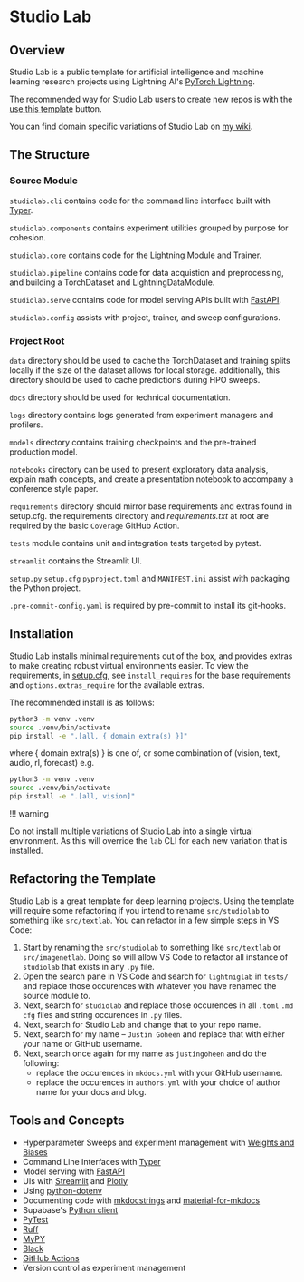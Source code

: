 # Studio Lab

## Overview

Studio Lab is a public template for artificial intelligence and machine learning research projects using Lightning AI's [PyTorch Lightning](https://lightning.ai/docs/pytorch/latest/).

The recommended way for Studio Lab users to create new repos is with the [use this template](https://github.com/new?template_name=studio-lab&template_owner=JustinGoheen) button.

You can find domain specific variations of Studio Lab on [my wiki](https://justingoheen.github.io/pages/studiolabs/).

## The Structure

### Source Module

`studiolab.cli` contains code for the command line interface built with [Typer](https://typer.tiangolo.com/).

`studiolab.components` contains experiment utilities grouped by purpose for cohesion.

`studiolab.core` contains code for the Lightning Module and Trainer.

`studiolab.pipeline` contains code for data acquistion and preprocessing, and building a TorchDataset and LightningDataModule.

`studiolab.serve` contains code for model serving APIs built with [FastAPI](https://fastapi.tiangolo.com/project-generation/#machine-learning-models-with-spacy-and-fastapi).

`studiolab.config` assists with project, trainer, and sweep configurations.

### Project Root

`data` directory should be used to cache the TorchDataset and training splits locally if the size of the dataset allows for local storage. additionally, this directory should be used to cache predictions during HPO sweeps.

`docs` directory should be used for technical documentation.

`logs` directory contains logs generated from experiment managers and profilers.

`models` directory contains training checkpoints and the pre-trained production model.

`notebooks` directory can be used to present exploratory data analysis, explain math concepts, and create a presentation notebook to accompany a conference style paper.

`requirements` directory should mirror base requirements and extras found in setup.cfg. the requirements directory and _requirements.txt_ at root are required by the basic `Coverage` GitHub Action.

`tests` module contains unit and integration tests targeted by pytest.

`streamlit` contains the Streamlit UI.

`setup.py` `setup.cfg` `pyproject.toml` and `MANIFEST.ini` assist with packaging the Python project.

`.pre-commit-config.yaml` is required by pre-commit to install its git-hooks.

## Installation

Studio Lab installs minimal requirements out of the box, and provides extras to make creating robust virtual environments easier. To view the requirements, in [setup.cfg](setup.cfg), see `install_requires` for the base requirements and `options.extras_require` for the available extras.

The recommended install is as follows:

```sh
python3 -m venv .venv
source .venv/bin/activate
pip install -e ".[all, { domain extra(s) }]"
```

where { domain extra(s) } is one of, or some combination of (vision, text, audio, rl, forecast) e.g.

```sh
python3 -m venv .venv
source .venv/bin/activate
pip install -e ".[all, vision]"
```

!!! warning

   Do not install multiple variations of Studio Lab into a single virtual environment. As this will override the `lab` CLI for each new variation that is installed.

## Refactoring the Template

Studio Lab is a great template for deep learning projects. Using the template will require some refactoring if you intend to rename `src/studiolab` to something like `src/textlab`. You can refactor in a few simple steps in VS Code:

1. Start by renaming the `src/studiolab` to something like `src/textlab` or `src/imagenetlab`. Doing so will allow VS Code to refactor all instance of `studiolab` that exists in any `.py` file.
2. Open the search pane in VS Code and search for `lightniglab` in `tests/` and replace those occurences with whatever you have renamed the source module to.
3. Next, search for `studiolab` and replace those occurences in all `.toml` `.md` `cfg` files and string occurences in `.py` files.
4. Next, search for Studio Lab and change that to your repo name.
5. Next, search for my name – `Justin Goheen` and replace that with either your name or GitHub username.
6. Next, search once again for my name as `justingoheen` and do the following:
   - replace the occurences in `mkdocs.yml` with your GitHub username.
   - replace the occurences in `authors.yml` with your choice of author name for your docs and blog.

## Tools and Concepts

- Hyperparameter Sweeps and experiment management with [Weights and Biases](https://wandb.ai/site)
- Command Line Interfaces with [Typer](https://typer.tiangolo.com)
- Model serving with [FastAPI](https://fastapi.tiangolo.com)
- UIs with [Streamlit](https://streamlit.io) and [Plotly](https://plotly.com/python/)
- Using [python-dotenv](https://github.com/theskumar/python-dotenv)
- Documenting code with [mkdocstrings](https://mkdocstrings.github.io) and [material-for-mkdocs](https://squidfunk.github.io/mkdocs-material/)
- Supabase's [Python client](https://supabase.com/docs/reference/python/initializing)
- [PyTest](https://docs.pytest.org/en/stable/)
- [Ruff](https://docs.astral.sh/ruff/)
- [MyPY](https://mypy.readthedocs.io/en/stable/)
- [Black](https://black.readthedocs.io/en/stable/)
- [GitHub Actions](https://github.com/features/actions)
- Version control as experiment management
